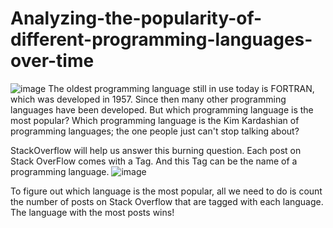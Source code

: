 # Analyzing-the-popularity-of-different-programming-languages-over-time
![image](https://user-images.githubusercontent.com/114120637/231435671-b0510966-963c-4905-a796-465d8d74ab82.png)
The oldest programming language still in use today is FORTRAN, which was developed in 1957. Since then many other programming languages have been developed. But which programming language is the most popular? Which programming language is the Kim Kardashian of programming languages; the one people just can't stop talking about? 

StackOverflow will help us answer this burning question. Each post on Stack OverFlow comes with a Tag. And this Tag can be the name of a programming language.
![image](https://user-images.githubusercontent.com/114120637/231435985-1cc6b5f7-6163-42f4-8e41-82cd64151622.png)

To figure out which language is the most popular, all we need to do is count the number of posts on Stack Overflow that are tagged with each language. The language with the most posts wins!
